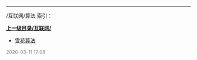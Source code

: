 
----

/互联网/算法 索引：


**[上一级目录/互联网/](/互联网/)**

- [雪花算法](/互联网/算法/雪花算法)


<font size=2 color='grey'> 2020-03-11 17:08 </font>